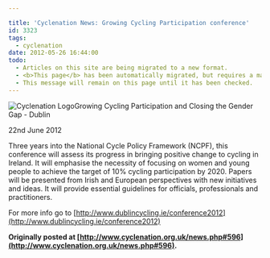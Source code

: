 ```yaml
---

title: 'Cyclenation News: Growing Cycling Participation conference'
id: 3323
tags:
  - cyclenation
date: 2012-05-26 16:44:00
todo:
  - Articles on this site are being migrated to a new format.
  - <b>This page</b> has been automatically migrated, but requires a manual check-&amp;-tune to ensure the format and links all work as expected.
  - This message will remain on this page until it has been checked.
---
```


![Cyclenation Logo](http://www.pompeybug.co.uk/wp-content/plugins/wp-cyclenation-news/cnlogo.jpg)Growing Cycling Participation and Closing the Gender Gap - Dublin
<p>22nd June 2012

Three years into the National Cycle Policy Framework (NCPF), this  conference will assess its progress in bringing positive change to  cycling in Ireland. It will emphasise the necessity of focusing on women  and young people to achieve the target of 10% cycling participation by  2020\. Papers will be presented from Irish and European perspectives with  new initiatives and ideas. It will provide essential guidelines for  officials, professionals and practitioners.&nbsp;


For more info go to [http://www.dublincycling.ie/conference2012](http://www.dublincycling.ie/conference2012)

**Originally posted at [http://www.cyclenation.org.uk/news.php#596](http://www.cyclenation.org.uk/news.php#596).**